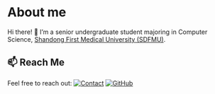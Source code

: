# About me
Hi there! 👋 I’m a senior undergraduate student majoring in Computer Science, [Shandong First Medical University (SDFMU)](https://www.sdfmu.edu.cn/).
## 📫 Reach Me
Feel free to reach out: [![Contact](https://img.shields.io/badge/niuxihe@westlake.edu.cn-Contact_Me-D14836?logo=gmail&style=flat-square)](mailto:niuxihe@westlake.edu.cn) [![GitHub](https://img.shields.io/badge/GitHub-@XiheNiu-181717?logo=github&style=flat)](https://github.com/XiheNiu)
